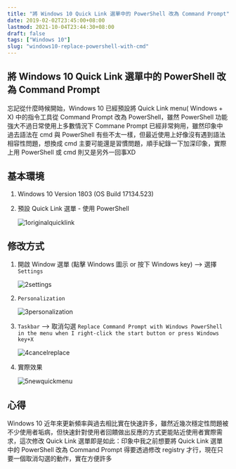 ```yaml
---
title: "將 Windows 10 Quick Link 選單中的 PowerShell 改為 Command Prompt"
date: 2019-02-02T23:45:00+08:00
lastmod: 2021-10-04T23:44:30+08:00
draft: false
tags: ["Windows 10"]
slug: "windows10-replace-powershell-with-cmd"
---
```

## 將 Windows 10 Quick Link 選單中的 PowerShell 改為 Command Prompt

忘記從什麼時候開始，Windows 10 已經預設將 Quick Link menu( Windows + X) 中的指令工具從 Command Prompt 改為 PowerShell，雖然 PowerShell 功能強大不過日常使用上多數情況下 Commane Prompt 已經非常夠用，雖然印象中過去語法在 cmd 與 PowerShell 有些不太一樣，但最近使用上好像沒有遇到語法相容性問題，想換成 cmd 主要可能還是習慣問題，順手紀錄一下加深印象，實際上用 PowerShell 或 cmd 則又是另外一回事XD

## 基本環境

1. Windows 10 Version 1803 (OS Build 17134.523)
2. 預設 Quick Link 選單 - 使用 PowerShell

    ![1originalquicklink](https://user-images.githubusercontent.com/3851540/52173842-d27e2100-27c6-11e9-804b-c01878a2dc3b.png)

## 修改方式

1. 開啟 Window 選單 (點擊 Windows 圖示 or 按下 Windows key) --> 選擇 `Settings`

    ![2settings](https://user-images.githubusercontent.com/3851540/52173843-d27e2100-27c6-11e9-93c3-e1a8849ca992.png)
2. `Personalization`

    ![3personalization](https://user-images.githubusercontent.com/3851540/52173844-d27e2100-27c6-11e9-91aa-3f6905b7fd10.png)
3. `Taskbar` --> 取消勾選 `Replace Command Prompt with Windows PowerShell in the menu when I right-click the start button or press Windows key+X`

    ![4cancelreplace](https://user-images.githubusercontent.com/3851540/52173845-d316b780-27c6-11e9-94c3-e5b210aca60d.png)

4. 實際效果

    ![5newquickmenu](https://user-images.githubusercontent.com/3851540/52173846-d316b780-27c6-11e9-9b77-3e4f23b1b032.png)

## 心得

Windows 10 近年來更新頻率與過去相比實在快速許多，雖然近幾次穩定性問題被不少使用者垢病，但快速針對使用者回饋做出反應的方式更能貼近使用者實際需求，這次修改 Quick Link 選單即是如此：印象中我之前想要將 Quick Link 選單中的 PowerShell 改為 Command Prompt 得要透過修改 registry 才行，現在只要一個取消勾選的動作，實在方便許多
